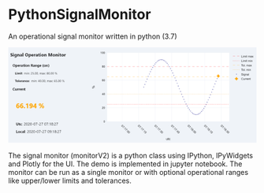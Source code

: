 # PythonSignalMonitor
An operational signal monitor written in python (3.7)

![Signal Monitor](https://github.com/harunler/PythonSignalMonitor/blob/master/SignalMonitorV2.png)

The signal monitor (monitorV2) is a python class using IPython, IPyWidgets and Plotly for the UI. The demo is implemented in jupyter notebook. The monitor can be run as a single monitor or with optional operational ranges like upper/lower limits and tolerances.   
